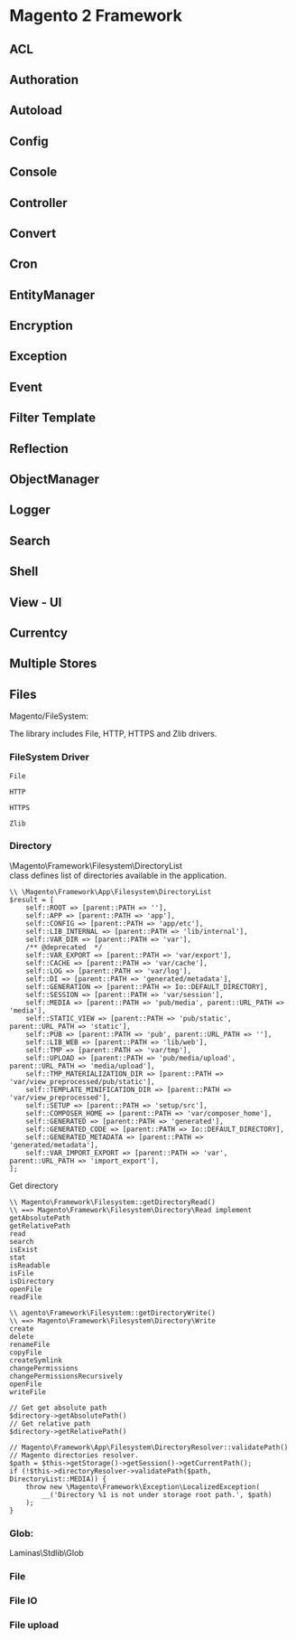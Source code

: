 # Magento 2 Framework

## ACL

## Authoration

## Autoload

## Config

## Console

## Controller

## Convert

## Cron

## EntityManager

## Encryption

## Exception

## Event

## Filter Template

## Reflection

## ObjectManager

## Logger

## Search

## Shell

## View - UI

## Currentcy

## Multiple Stores

## Files

Magento/FileSystem:

The library includes File, HTTP, HTTPS and Zlib drivers.

### FileSystem Driver
```
File

HTTP

HTTPS

Zlib
```
### Directory
\Magento\Framework\Filesystem\DirectoryList  
class defines list of directories available in the application.
```
\\ \Magento\Framework\App\Filesystem\DirectoryList
$result = [
    self::ROOT => [parent::PATH => ''],
    self::APP => [parent::PATH => 'app'],
    self::CONFIG => [parent::PATH => 'app/etc'],
    self::LIB_INTERNAL => [parent::PATH => 'lib/internal'],
    self::VAR_DIR => [parent::PATH => 'var'],
    /** @deprecated  */
    self::VAR_EXPORT => [parent::PATH => 'var/export'],
    self::CACHE => [parent::PATH => 'var/cache'],
    self::LOG => [parent::PATH => 'var/log'],
    self::DI => [parent::PATH => 'generated/metadata'],
    self::GENERATION => [parent::PATH => Io::DEFAULT_DIRECTORY],
    self::SESSION => [parent::PATH => 'var/session'],
    self::MEDIA => [parent::PATH => 'pub/media', parent::URL_PATH => 'media'],
    self::STATIC_VIEW => [parent::PATH => 'pub/static', parent::URL_PATH => 'static'],
    self::PUB => [parent::PATH => 'pub', parent::URL_PATH => ''],
    self::LIB_WEB => [parent::PATH => 'lib/web'],
    self::TMP => [parent::PATH => 'var/tmp'],
    self::UPLOAD => [parent::PATH => 'pub/media/upload', parent::URL_PATH => 'media/upload'],
    self::TMP_MATERIALIZATION_DIR => [parent::PATH => 'var/view_preprocessed/pub/static'],
    self::TEMPLATE_MINIFICATION_DIR => [parent::PATH => 'var/view_preprocessed'],
    self::SETUP => [parent::PATH => 'setup/src'],
    self::COMPOSER_HOME => [parent::PATH => 'var/composer_home'],
    self::GENERATED => [parent::PATH => 'generated'],
    self::GENERATED_CODE => [parent::PATH => Io::DEFAULT_DIRECTORY],
    self::GENERATED_METADATA => [parent::PATH => 'generated/metadata'],
    self::VAR_IMPORT_EXPORT => [parent::PATH => 'var', parent::URL_PATH => 'import_export'],
];
```

Get directory
```
\\ Magento\Framework\Filesystem::getDirectoryRead()
\\ ==> Magento\Framework\Filesystem\Directory\Read implement 
getAbsolutePath
getRelativePath
read
search
isExist
stat
isReadable
isFile
isDirectory
openFile
readFile

\\ agento\Framework\Filesystem::getDirectoryWrite()
\\ ==> Magento\Framework\Filesystem\Directory\Write
create
delete
renameFile
copyFile
createSymlink
changePermissions
changePermissionsRecursively
openFile
writeFile

// Get get absolute path
$directory->getAbsolutePath()
// Get relative path
$directory->getRelativePath()

// Magento\Framework\App\Filesystem\DirectoryResolver::validatePath()
// Magento directories resolver.
$path = $this->getStorage()->getSession()->getCurrentPath();
if (!$this->directoryResolver->validatePath($path, DirectoryList::MEDIA)) {
    throw new \Magento\Framework\Exception\LocalizedException(
        __('Directory %1 is not under storage root path.', $path)
    );
}

```

### Glob:
Laminas\Stdlib\Glob

### File

### File IO

### File upload




